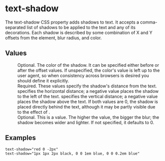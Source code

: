# text-shadow

The text-shadow CSS property adds shadows to text. It accepts a comma-separated list of shadows to be applied to the text and any of its decorations. Each shadow is described by some combination of X and Y offsets from the element, blur radius, and color.


## Values

<dl>
<dt><color></dt>
<dd>Optional. The color of the shadow. It can be specified either before or after the offset values. If unspecified, the color's value is left up to the user agent, so when consistency across browsers is desired you should define it explicitly.</dd>

<dt><offset-x> <offset-y></dt>
<dd>Required. These <length> values specify the shadow's distance from the text. <offset-x> specifies the horizontal distance; a negative value places the shadow to the left of the text. <offset-y> specifies the vertical distance; a negative value places the shadow above the text. If both values are 0, the shadow is placed directly behind the text, although it may be partly visible due to the effect of <blur-radius>.</dd>

<dt><blur-radius></dt>
<dd>Optional. This is a <length> value. The higher the value, the bigger the blur; the shadow becomes wider and lighter. If not specified, it defaults to 0.</dd>
</dl>

## Examples

```
text-shadow="red 0 -2px"
text-shadow="1px 1px 2px black, 0 0 1em blue, 0 0 0.2em blue"
```
